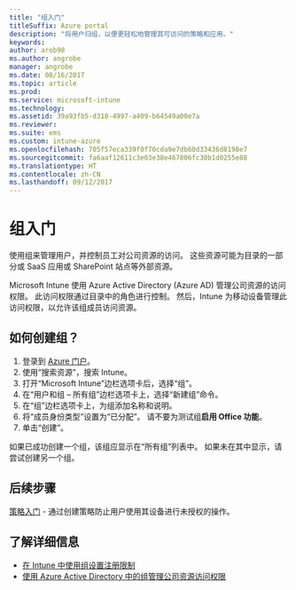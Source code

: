 ```yaml
---
title: "组入门"
titleSuffix: Azure portal
description: "将用户归组，以便更轻松地管理其可访问的策略和应用。"
keywords: 
author: arob98
ms.author: angrobe
manager: angrobe
ms.date: 08/16/2017
ms.topic: article
ms.prod: 
ms.service: microsoft-intune
ms.technology: 
ms.assetid: 39a93fb5-d318-4997-a409-b64549a00e7a
ms.reviewer: 
ms.suite: ems
ms.custom: intune-azure
ms.openlocfilehash: 705f57eca339f0f70cda9e7db60d33436d8198e7
ms.sourcegitcommit: fa6aaf12611c3e03e38e467806fc30b1d0255e88
ms.translationtype: HT
ms.contentlocale: zh-CN
ms.lasthandoff: 09/12/2017
---
```

# <a name="get-started-with-groups"></a>组入门

使用组来管理用户，并控制员工对公司资源的访问。 这些资源可能为目录的一部分或 SaaS 应用或 SharePoint 站点等外部资源。

Microsoft Intune 使用 Azure Active Directory (Azure AD) 管理公司资源的访问权限。 此访问权限通过目录中的角色进行控制。 然后，Intune 为移动设备管理此访问权限，以允许该组成员访问资源。

## <a name="how-do-i-create-a-group"></a>如何创建组？

1. 登录到 [Azure 门户](https://portal.azure.com)。
2. 使用“搜索资源”，搜索 Intune。
3. 打开“Microsoft Intune”边栏选项卡后，选择“组”。
4. 在“用户和组 – 所有组”边栏选项卡上，选择“新建组”命令。
5. 在“组”边栏选项卡上，为组添加名称和说明。
6. 将“成员身份类型”设置为“已分配”。 请不要为测试组**启用 Office 功能**。
7. 单击“创建”。

如果已成功创建一个组，该组应显示在“所有组”列表中。 如果未在其中显示，请尝试创建另一个组。

## <a name="next-steps"></a>后续步骤

[策略入门](get-started-policies.md) - 通过创建策略防止用户使用其设备进行未授权的操作。

## <a name="learn-more"></a>了解详细信息

* [在 Intune 中使用组设置注册限制](groups-add.md)
* [使用 Azure Active Directory 中的组管理公司资源访问权限](https://docs.microsoft.com/azure/active-directory/active-directory-manage-groups)
